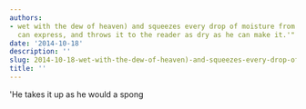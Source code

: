 ```yaml
---
authors:
- wet with the dew of heaven) and squeezes every drop of moisture from it which he
  can express, and throws it to the reader as dry as he can make it.'" (Andrew Hoffecker
date: '2014-10-18'
description: ''
slug: 2014-10-18-wet-with-the-dew-of-heaven)-and-squeezes-every-drop-of-moisture-from-it-which-he-can-express,-and-throws-it-to-the-reader-as-dry-as-he-can-make-it.'"-(andrew-hoffecker
title: ''
---
```

'He takes it up as he would a spong



